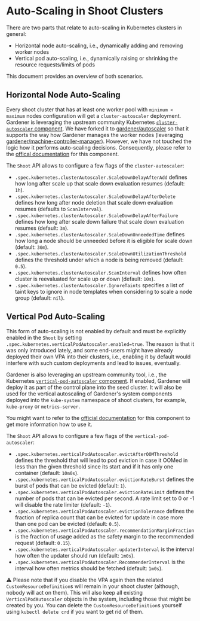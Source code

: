 # Auto-Scaling in Shoot Clusters

There are two parts that relate to auto-scaling in Kubernetes clusters in general:

* Horizontal node auto-scaling, i.e., dynamically adding and removing worker nodes
* Vertical pod auto-scaling, i.e., dynamically raising or shrinking the resource requests/limits of pods

This document provides an overview of both scenarios.

## Horizontal Node Auto-Scaling

Every shoot cluster that has at least one worker pool with `minimum < maximum` nodes configuration will get a `cluster-autoscaler` deployment.
Gardener is leveraging the upstream community Kubernetes [`cluster-autoscaler` component](https://github.com/kubernetes/autoscaler/tree/master/cluster-autoscaler).
We have forked it to [gardener/autoscaler](https://github.com/gardener/autoscaler/) so that it supports the way how Gardener manages the worker nodes (leveraging [gardener/machine-controller-manager](https://github.com/gardener/machine-controller-manager)).
However, we have not touched the logic how it performs auto-scaling decisions.
Consequently, please refer to the [offical documentation](https://github.com/kubernetes/autoscaler/tree/master/cluster-autoscaler#faqdocumentation) for this component.

The `Shoot` API allows to configure a few flags of the `cluster-autoscaler`:
* `.spec.kubernetes.clusterAutoscaler.ScaleDownDelayAfterAdd` defines how long after scale up that scale down evaluation resumes (default: `1h`).
* `.spec.kubernetes.clusterAutoscaler.ScaleDownDelayAfterDelete` defines how long after node deletion that scale down evaluation resumes (defaults to `ScanInterval`).
* `.spec.kubernetes.clusterAutoscaler.ScaleDownDelayAfterFailure` defines how long after scale down failure that scale down evaluation resumes (default: `3m`).
* `.spec.kubernetes.clusterAutoscaler.ScaleDownUnneededTime` defines how long a node should be unneeded before it is eligible for scale down (default: `30m`).
* `.spec.kubernetes.clusterAutoscaler.ScaleDownUtilizationThreshold` defines the threshold under which a node is being removed (default: `0.5`).
* `.spec.kubernetes.clusterAutoscaler.ScanInterval` defines how often cluster is reevaluated for scale up or down (default: `10s`). 
* `.spec.kubernetes.clusterAutoscaler.IgnoreTaints` specifies a list of taint keys to ignore in node templates when considering to scale a node group (default: `nil`). 

## Vertical Pod Auto-Scaling

This form of auto-scaling is not enabled by default and must be explicitly enabled in the `Shoot` by setting `.spec.kubernetes.verticalPodAutoscaler.enabled=true`.
The reason is that it was only introduced lately, and some end-users might have already deployed their own VPA into their clusters, i.e., enabling it by default would interfere with such custom deployments and lead to issues, eventually.

Gardener is also leveraging an upstream community tool, i.e., the Kubernetes [`vertical-pod-autoscaler` component](https://github.com/kubernetes/autoscaler/tree/master/vertical-pod-autoscaler).
If enabled, Gardener will deploy it as part of the control plane into the seed cluster.
It will also be used for the vertical autoscaling of Gardener's system components deployed into the `kube-system` namespace of shoot clusters, for example, `kube-proxy` or `metrics-server`.

You might want to refer to the [official documentation](https://github.com/kubernetes/autoscaler/blob/master/vertical-pod-autoscaler/README.md) for this component to get more information how to use it.

The `Shoot` API allows to configure a few flags of the `vertical-pod-autoscaler`:

* `.spec.kubernetes.verticalPodAutoscaler.evictAfterOOMThreshold` defines the threshold that will lead to pod eviction in case it OOMed in less than the given threshold since its start and if it has only one container (default: `10m0s`).
* `.spec.kubernetes.verticalPodAutoscaler.evictionRateBurst` defines the burst of pods that can be evicted (default: `1`).
* `.spec.kubernetes.verticalPodAutoscaler.evictionRateLimit` defines the number of pods that can be evicted per second. A rate limit set to 0 or -1 will disable the rate limiter (default: `-1`).
* `.spec.kubernetes.verticalPodAutoscaler.evictionTolerance` defines the fraction of replica count that can be evicted for update in case more than one pod can be evicted (default: `0.5`).
* `.spec.kubernetes.verticalPodAutoscaler.recommendationMarginFraction` is the fraction of usage added as the safety margin to the recommended request (default: `0.15`).
* `.spec.kubernetes.verticalPodAutoscaler.updaterInterval` is the interval how often the updater should run (default: `1m0s`).
* `.spec.kubernetes.verticalPodAutoscaler.RecommenderInterval` is the interval how often metrics should be fetched (default: `1m0s`).

⚠️ Please note that if you disable the VPA again then the related `CustomResourceDefinition`s will remain in your shoot cluster (although, nobody will act on them).
This will also keep all existing `VerticalPodAutoscaler` objects in the system, including those that might be created by you. You can delete the `CustomResourceDefinition`s yourself using `kubectl delete crd` if you want to get rid of them.
